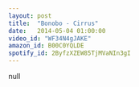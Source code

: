 ```yaml
---
layout: post
title:  "Bonobo - Cirrus"
date:   2014-05-04 01:00:00
video_id: "WF34N4gJAKE"
amazon_id: B00C0YQLDE
spotify_id: 2ByfzXZEW85TjMVaNIn3gI
---
```

null
